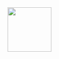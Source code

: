 <div id="header" align="center">
<img src=https://i.giphy.com/media/v1.Y2lkPTc5MGI3NjExdzYxZDEwc2Z4bnVrMXVwZzViMnRrMmVub2t2MTlwdWtidjh2dnZsZiZlcD12MV9pbnRlcm5hbF9naWZfYnlfaWQmY3Q9Zw/h408T6Y5GfmXBKW62l/giphy.gif  width="100"/>
</div>
